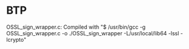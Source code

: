 # BTP
OSSL_sign_wrapper.c: Compiled with "$ /usr/bin/gcc -g OSSL_sign_wrapper.c -o ./OSSL_sign_wrapper -L/usr/local/lib64 -lssl -lcrypto"

